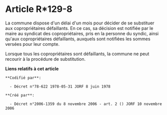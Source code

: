 # Article R*129-8

La commune dispose d'un délai d'un mois pour décider de se substituer aux copropriétaires défaillants. En ce cas, sa décision
est notifiée par le maire au syndicat des copropriétaires, pris en la personne du syndic, ainsi qu'aux copropriétaires
défaillants, auxquels sont notifiées les sommes versées pour leur compte.

Lorsque tous les copropriétaires sont défaillants, la commune ne peut recourir à la procédure de substitution.

**Liens relatifs à cet article**

	**Codifié par**:

	  - Décret n°78-622 1978-05-31 JORF 8 juin 1978

	**Créé par**:

	  - Décret n°2006-1359 du 8 novembre 2006 - art. 2 () JORF 10 novembre 2006
